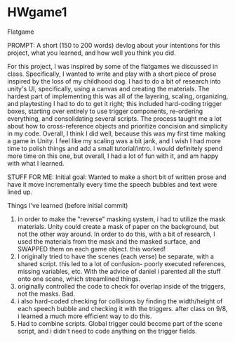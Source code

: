 # HWgame1
Flatgame

PROMPT: A short (150 to 200 words) devlog about your intentions for this project, what you learned, and how well you think you did.

For this project, I was inspired by some of the flatgames we discussed in class. Specifically, I wanted to write and play with a short piece of prose inspired by the loss of my childhood dog. 
I had to do a bit of research into unity's UI, specifically, using a canvas and creating the materials. The hardest part of implementing this was all of the layering, scaling, organizing, and playtesting I had to do to get it right; this included hard-coding trigger boxes, starting over entirely to use trigger components, re-ordering everything, and consolidating several scripts. The process taught me a lot about how to cross-reference objects and prioritize concision and simplicity in my code. 
Overall, I think I did well, because this was my first time making a game in Unity. I feel like my scaling was a bit jank, and I wish I had more time to polish things and add a small tutorial/intro. I would definitely spend more time on this one, but overall, I had a lot of fun with it, and am happy with what I learned.
 



STUFF FOR ME:
Initial goal: Wanted to make a short bit of written prose and have it move incrementally every time the speech bubbles and text were lined up. 

Things I've learned (before initial commit) 
1. in order to make the "reverse" masking system, i had to utilize the mask materials. Unity could create a mask of paper on the background, but not the other way around. In order to do this, with a bit of research, I used the materials from the mask and the masked surface, and SWAPPED them on each game object. this worked!
2. I originally tried to have the scenes (each verse) be separate, with a shared script. this led to a  lot of confusion- poorly executed references, missing variables, etc. With the advice of daniel i parented all the stuff onto one scene, which streamlined things.
3. originally controlled the code to check for overlap inside of the triggers, not the masks. Bad.
4. i also hard-coded checking for collisions by finding the width/height of each speech bubble and checking it with the triggers. after class on 9/8, i learned a much more efficient way to do this.
5. Had to combine scripts. Global trigger could become part of the scene script, and i didn't need to code anything on the trigger fields. 
